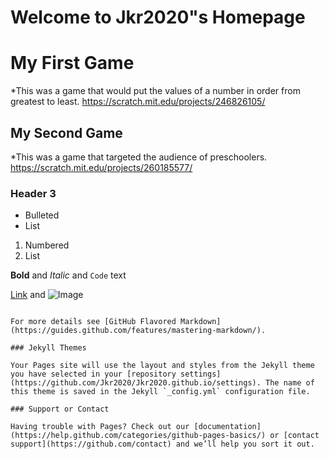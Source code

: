 # Welcome to Jkr2020"s Homepage


# My First Game
*This was a game that would put the values of a number in order from greatest to least.
https://scratch.mit.edu/projects/246826105/

## My Second Game
*This was a game that targeted the audience of preschoolers.
https://scratch.mit.edu/projects/260185577/



### Header 3

- Bulleted
- List

1. Numbered
2. List

**Bold** and _Italic_ and `Code` text

[Link](url) and ![Image](src)
```

For more details see [GitHub Flavored Markdown](https://guides.github.com/features/mastering-markdown/).

### Jekyll Themes

Your Pages site will use the layout and styles from the Jekyll theme you have selected in your [repository settings](https://github.com/Jkr2020/Jkr2020.github.io/settings). The name of this theme is saved in the Jekyll `_config.yml` configuration file.

### Support or Contact

Having trouble with Pages? Check out our [documentation](https://help.github.com/categories/github-pages-basics/) or [contact support](https://github.com/contact) and we’ll help you sort it out.
